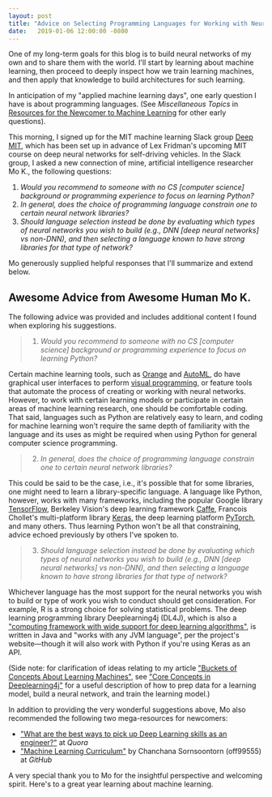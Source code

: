 ```yaml
---
layout: post
title: "Advice on Selecting Programming Languages for Working with Neural Networks"
date:   2019-01-06 12:00:00 -0800
---
```


One of my long-term goals for this blog is to build neural networks of my own and to share them with the world. I'll start by learning about machine learning, then proceed to deeply inspect how we train learning machines, and then apply that knowledge to build architectures for such learning.

 In anticipation of my "applied machine learning days", one early question I have is about programming languages. (See _Miscellaneous Topics_ in [Resources for the Newcomer to Machine Learning](https://ahumanlearningmachinelearning.com/2019/01/02/resources-for-the-newcomer-to-machine-learning.html) for other early questions).

This morning, I signed up for the MIT machine learning Slack group  [Deep MIT](https://deep-mit-slack.herokuapp.com/), which has been set up in advance of Lex Fridman's upcoming MIT course on deep neural networks for self-driving vehicles. In the Slack group, I asked a new connection of mine, artificial intelligence researcher Mo K., the following questions:

1.  _Would you recommend to someone with no CS [computer science] background or programming experience to focus on learning Python?_
2. _In general, does the choice of programming language constrain one to certain neural network libraries?_
3. _Should language selection instead be done by evaluating which types of neural networks you wish to build (e.g., DNN [deep neural networks] vs non-DNN), and then selecting a language known to have strong libraries for that type of network?_

Mo generously supplied helpful responses that I'll summarize and extend below.

## Awesome Advice from Awesome Human Mo K.

The following advice was provided and includes additional content I found when exploring his suggestions.

> 1.  _Would you recommend to someone with no CS [computer science] background or programming experience to focus on learning Python?_

Certain machine learning tools, such as [Orange](https://orange.biolab.si/) and [AutoML](https://www.automl.org/automl/), do have graphical user interfaces to perform [visual programming](https://en.wikipedia.org/wiki/Visual_programming_language), or feature tools that automate the process of creating or working with neural networks. However, to work with certain learning models or participate in certain areas of machine learning research, one should be comfortable coding. That said, languages such as Python are relatively easy to learn, and coding for machine learning won't require the same depth of familiarity with the language and its uses as might be required when using Python for general computer science programming.

> 2. _In general, does the choice of programming language constrain one to certain neural network libraries?_

This could be said to be the case, i.e., it's possible that for some libraries, one might need to learn a library-specific language. A language like Python, however, works with many frameworks, including the popular Google library [TensorFlow](https://www.tensorflow.org/), Berkeley Vision's deep learning framework [Caffe](http://caffe.berkeleyvision.org/), Francois Chollet's multi-platform library [Keras](https://keras.io/), the deep learning platform [PyTorch](https://pytorch.org/), and many others. Thus learning Python won't be all that constraining, advice echoed previously by others I've spoken to.

> 3. _Should language selection instead be done by evaluating which types of neural networks you wish to build (e.g., DNN [deep neural networks] vs non-DNN), and then selecting a language known to have strong libraries for that type of network?_

Whichever language has the most support for the neural networks you wish to build or type of work you wish to conduct should get consideration. For example, R is a strong choice for solving statistical problems. The deep learning programming library Deeplearning4j (DL4J), which is also a ["computing framework with wide support for deep learning algorithms"](https://en.wikipedia.org/wiki/Deeplearning4j), is written in Java and "works with any JVM language", per the project's website—though it will also work with Python if you're using Keras as an API.

(Side note: for clarification of ideas relating to my article ["Buckets of Concepts About Learning Machines"](https://ahumanlearningmachinelearning.com/2019/01/04/buckets-of-concepts-about-learning-machines.html), see ["Core Concepts in Deeplearning4j"](https://deeplearning4j.org/docs/latest/deeplearning4j-concepts) for a useful description of how to prep data for a learning model, build a neural network, and train the learning model.)

In addition to providing the very wonderful suggestions above, Mo also recommended the following two mega-resources for newcomers:

* ["What are the best ways to pick up Deep Learning skills as an engineer?"](https://www.quora.com/What-are-the-best-ways-to-pick-up-Deep-Learning-skills-as-an-engineer) at _Quora_
* ["Machine Learning Curriculum"](https://github.com/off99555/machine-learning-curriculum) by Chanchana Sornsoontorn (off99555) at _GitHub_

A very special thank you to Mo for the insightful perspective and welcoming spirit. Here's to a great year learning about machine learning.
